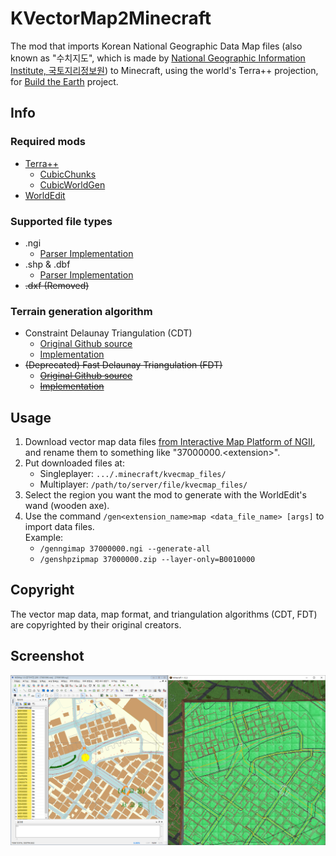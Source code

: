 # KVectorMap2Minecraft

The mod that imports Korean National Geographic Data Map files (also known as "수치지도", which is made by [National Geographic Information Institute, 국토지리정보원](https://www.ngii.go.kr/)) to Minecraft, using the world's Terra++ projection, for [Build the Earth](https://buildtheearth.net) project.

## Info
### Required mods
 * [Terra++](https://www.curseforge.com/minecraft/mc-mods/terraplusplus)
   * [CubicChunks](https://www.curseforge.com/minecraft/mc-mods/opencubicchunks)
   * [CubicWorldGen](https://www.curseforge.com/minecraft/mc-mods/cubicworldgen)
 * [WorldEdit](https://www.curseforge.com/minecraft/mc-mods/worldedit)

### Supported file types
 - .ngi
   * [Parser Implementation](src/main/java/com/mndk/ngiparser/NgiParser.java)
 - .shp & .dbf
   * [Parser Implementation](src/main/java/com/mndk/shapefile/ShpDbfDataIterator.java)
 - ~~.dxf (Removed)~~

### Terrain generation algorithm
 - Constraint Delaunay Triangulation (CDT)
   * [Original Github source](https://github.com/artem-ogre/CDT)
   * [Implementation](src/main/java/com/mndk/kvm2m/core/triangulator/cdt/ConstraintDelaunayTriangulator.java)
 - ~~(Deprecated) Fast Delaunay Triangulation (FDT)~~
   * ~~[Original Github source](https://github.com/mapbox/delaunator)~~
   * ~~[Implementation](src/main/java/com/mndk/kvm2m/core/triangulator/fdt/FastDelaunayTriangulator.java)~~

## Usage
1. Download vector map data files [from Interactive Map Platform of NGII](http://map.ngii.go.kr/ms/map/NlipMap.do), and rename them to something like "37000000.&lt;extension&gt;".
2. Put downloaded files at:
    * Singleplayer: `.../.minecraft/kvecmap_files/`
    * Multiplayer: `/path/to/server/file/kvecmap_files/`
3. Select the region you want the mod to generate with the WorldEdit's wand (wooden axe).
4. Use the command `/gen<extension_name>map <data_file_name> [args]` to import data files.<br>
   Example: 
    * `/genngimap 37000000.ngi --generate-all`
    * `/genshpzipmap 37000000.zip --layer-only=B0010000`

## Copyright
The vector map data, map format, and triangulation algorithms (CDT, FDT) are copyrighted by their original creators.

## Screenshot

![Reference screenshot](docs/screenshot0.png)
